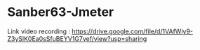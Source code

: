 # Sanber63-Jmeter
Link video recording : https://drive.google.com/file/d/1VAfWiy9-Z3ySlK0Ea0sSfuBEYV1G7yef/view?usp=sharing



